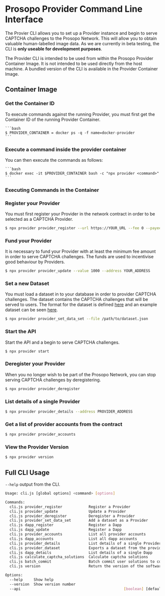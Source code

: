# Prosopo Provider Command Line Interface

The Provier CLI allows you to set up a Provider instance and begin to serve CAPTCHA challenges to the Prosopo Network.
This will allow you to obtain valuable human-labelled image data. As we are currently in beta testing, the CLI is **only
useable for development purposes**.

The Provider CLI is intended to be used from within the Prosopo Provider Container Image. It is not intended to be used
directly from the host machine. A bundled version of the CLI is available in the Provider Container Image.

## Container Image

### Get the Container ID

To execute commands against the running Provider, you must first get the Container ID of the running Provider Container.

    ```bash
    $ PROVIDER_CONTAINER = docker ps -q -f name=docker-provider
    ```

### Execute a command inside the provider container

You can then execute the commands as follows:

    ```bash
    $ docker exec -it $PROVIDER_CONTAINER bash -c "npx provider <command>"
    ```

### Executing Commands in the Container

### Register your Provider

You must first register your Provider in the network contract in order to be selected as a CAPTCHA Provider.

```bash
$ npx provider provider_register --url https://YOUR_URL --fee 0 --payee Dapp
```

### Fund your Provider

It is necessary to fund your Provider with at least the minimum fee amount in order to serve CAPTCHA challenges. The
funds are used to incentivise good behaviour by Providers.

```bash
$ npx provider provider_update --value 1000 --address YOUR_ADDRESS
```

### Set a new Dataset

You must load a dataset in to your database in order to provider CAPTCHA challenges. The dataset contains the CAPTCHA
challenges that will be served to users. The format for the dataset is
defined [here](https://github.com/prosopo/captcha/blob/main/packages/types/src/datasets/dataset.ts) and an example
dataset can be seen [here](https://github.com/prosopo/captcha/blob/main/dev/data/captchas.json).

```bash
$ npx provider provider_set_data_set --file /path/to/dataset.json
```

### Start the API

Start the API and a begin to serve CAPTCHA challenges.

```bash
$ npx provider start
```

### Deregister your Provider

When you no longer wish to be part of the Prosopo Network, you can stop serving CAPTCHA challenges by deregistering.

```bash
$ npx provider provider_deregister
```

### List details of a single Provider

```bash
$ npx provider provider_details --address PROVIDER_ADDRESS
```

### Get a list of provider accounts from the contract

```bash
$ npx provider provider_accounts
```

### View the Provider Version

```bash
$ npx provider version
```

## Full CLI Usage

`--help` output from the CLI.

```bash
Usage: cli.js [global options] <command> [options]

Commands:
  cli.js provider_register            Register a Provider
  cli.js provider_update              Update a Provider
  cli.js provider_deregister          Deregister a Provider
  cli.js provider_set_data_set        Add a dataset as a Provider
  cli.js dapp_register                Register a Dapp
  cli.js dapp_update                  Register a Dapp
  cli.js provider_accounts            List all provider accounts
  cli.js dapp_accounts                List all dapp accounts
  cli.js provider_details             List details of a single Provider
  cli.js provider_dataset             Exports a dataset from the provider database
  cli.js dapp_details                 List details of a single Dapp
  cli.js calculate_captcha_solutions  Calculate captcha solutions
  cli.js batch_commit                 Batch commit user solutions to contract
  cli.js version                      Return the version of the software

Options:
  --help     Show help                                                 [boolean]
  --version  Show version number                                       [boolean]
  --api                                               [boolean] [default: false]

```
